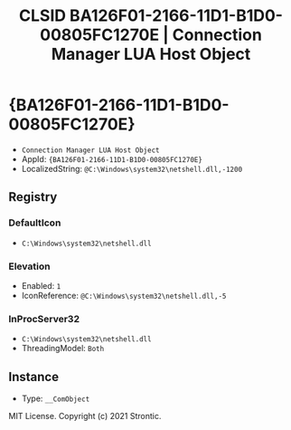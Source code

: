﻿---
title: "CLSID BA126F01-2166-11D1-B1D0-00805FC1270E | Connection Manager LUA Host Object"
excerpt: What is COM-Object CLSID BA126F01-2166-11D1-B1D0-00805FC1270E?
---

# {BA126F01-2166-11D1-B1D0-00805FC1270E}

* `Connection Manager LUA Host Object`
* AppId: `{BA126F01-2166-11D1-B1D0-00805FC1270E}`
* LocalizedString: `@C:\Windows\system32\netshell.dll,-1200`

## Registry


### DefaultIcon

* `C:\Windows\system32\netshell.dll`

### Elevation

* Enabled: `1`
* IconReference: `@C:\Windows\system32\netshell.dll,-5`

### InProcServer32

* `C:\Windows\system32\netshell.dll`
* ThreadingModel: `Both`

## Instance

* Type: `__ComObject`

MIT License. Copyright (c) 2021 Strontic.


